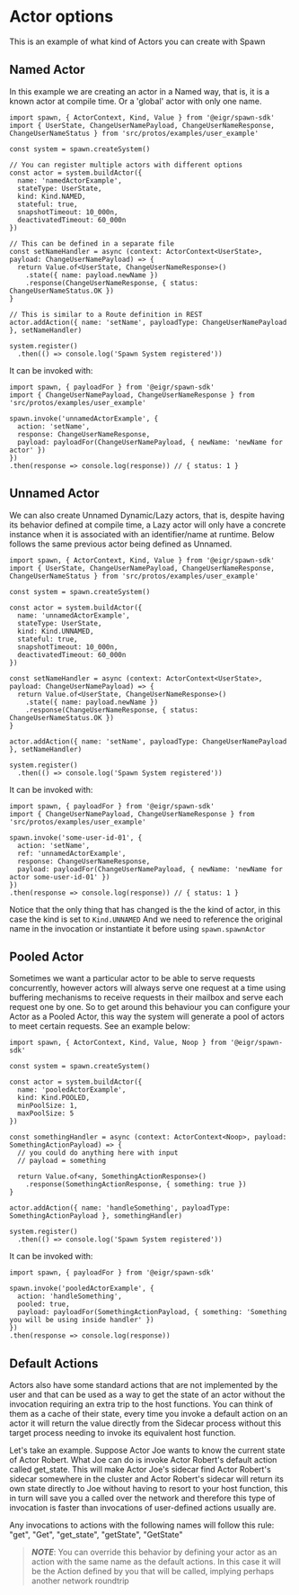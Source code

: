 # Actor options

This is an example of what kind of Actors you can create with Spawn

## Named Actor

In this example we are creating an actor in a Named way, that is, it is a known actor at compile time. Or a 'global' actor with only one name.

```TS
import spawn, { ActorContext, Kind, Value } from '@eigr/spawn-sdk'
import { UserState, ChangeUserNamePayload, ChangeUserNameResponse, ChangeUserNameStatus } from 'src/protos/examples/user_example'

const system = spawn.createSystem()

// You can register multiple actors with different options
const actor = system.buildActor({
  name: 'namedActorExample',
  stateType: UserState,
  kind: Kind.NAMED,
  stateful: true,
  snapshotTimeout: 10_000n,
  deactivatedTimeout: 60_000n
})

// This can be defined in a separate file
const setNameHandler = async (context: ActorContext<UserState>, payload: ChangeUserNamePayload) => {
  return Value.of<UserState, ChangeUserNameResponse>()
    .state({ name: payload.newName })
    .response(ChangeUserNameResponse, { status: ChangeUserNameStatus.OK })
}

// This is similar to a Route definition in REST
actor.addAction({ name: 'setName', payloadType: ChangeUserNamePayload }, setNameHandler)

system.register()
  .then(() => console.log('Spawn System registered'))
```

It can be invoked with:

```TS
import spawn, { payloadFor } from '@eigr/spawn-sdk'
import { ChangeUserNamePayload, ChangeUserNameResponse } from 'src/protos/examples/user_example'

spawn.invoke('unnamedActorExample', {
  action: 'setName',
  response: ChangeUserNameResponse,
  payload: payloadFor(ChangeUserNamePayload, { newName: 'newName for actor' })
})
.then(response => console.log(response)) // { status: 1 }
```

## Unnamed Actor

We can also create Unnamed Dynamic/Lazy actors, that is, despite having its behavior defined at compile time, a Lazy actor will only have a concrete instance when it is associated with an identifier/name at runtime. Below follows the same previous actor being defined as Unnamed.

```TS
import spawn, { ActorContext, Kind, Value } from '@eigr/spawn-sdk'
import { UserState, ChangeUserNamePayload, ChangeUserNameResponse, ChangeUserNameStatus } from 'src/protos/examples/user_example'

const system = spawn.createSystem()

const actor = system.buildActor({
  name: 'unnamedActorExample',
  stateType: UserState,
  kind: Kind.UNNAMED,
  stateful: true,
  snapshotTimeout: 10_000n,
  deactivatedTimeout: 60_000n
})

const setNameHandler = async (context: ActorContext<UserState>, payload: ChangeUserNamePayload) => {
  return Value.of<UserState, ChangeUserNameResponse>()
    .state({ name: payload.newName })
    .response(ChangeUserNameResponse, { status: ChangeUserNameStatus.OK })
}

actor.addAction({ name: 'setName', payloadType: ChangeUserNamePayload }, setNameHandler)

system.register()
  .then(() => console.log('Spawn System registered'))
```

It can be invoked with:

```TS
import spawn, { payloadFor } from '@eigr/spawn-sdk'
import { ChangeUserNamePayload, ChangeUserNameResponse } from 'src/protos/examples/user_example'

spawn.invoke('some-user-id-01', {
  action: 'setName',
  ref: 'unnamedActorExample',
  response: ChangeUserNameResponse,
  payload: payloadFor(ChangeUserNamePayload, { newName: 'newName for actor some-user-id-01' })
})
.then(response => console.log(response)) // { status: 1 }
```

Notice that the only thing that has changed is the the kind of actor, in this case the kind is set to `Kind.UNNAMED`
And we need to reference the original name in the invocation or instantiate it before using `spawn.spawnActor`

## Pooled Actor

Sometimes we want a particular actor to be able to serve requests concurrently, however actors will always serve one request at a time using buffering mechanisms to receive requests in their mailbox and serve each request one by one. So to get around this behaviour you can configure your Actor as a Pooled Actor, this way the system will generate a pool of actors to meet certain requests. See an example below:

```TS
import spawn, { ActorContext, Kind, Value, Noop } from '@eigr/spawn-sdk'

const system = spawn.createSystem()

const actor = system.buildActor({
  name: 'pooledActorExample',
  kind: Kind.POOLED,
  minPoolSize: 1,
  maxPoolSize: 5
})

const somethingHandler = async (context: ActorContext<Noop>, payload: SomethingActionPayload) => {
  // you could do anything here with input
  // payload = something

  return Value.of<any, SomethingActionResponse>()
    .response(SomethingActionResponse, { something: true })
}

actor.addAction({ name: 'handleSomething', payloadType: SomethingActionPayload }, somethingHandler)

system.register()
  .then(() => console.log('Spawn System registered'))
```

It can be invoked with:

```TS
import spawn, { payloadFor } from '@eigr/spawn-sdk'

spawn.invoke('pooledActorExample', {
  action: 'handleSomething',
  pooled: true,
  payload: payloadFor(SomethingActionPayload, { something: 'Something you will be using inside handler' })
})
.then(response => console.log(response))
```

## Default Actions

Actors also have some standard actions that are not implemented by the user and that can be used as a way to get the state of an actor without the invocation requiring an extra trip to the host functions. You can think of them as a cache of their state, every time you invoke a default action on an actor it will return the value directly from the Sidecar process without this target process needing to invoke its equivalent host function.

Let's take an example. Suppose Actor Joe wants to know the current state of Actor Robert. What Joe can do is invoke Actor Robert's default action called get_state. This will make Actor Joe's sidecar find Actor Robert's sidecar somewhere in the cluster and Actor Robert's sidecar will return its own state directly to Joe without having to resort to your host function, this in turn will save you a called over the network and therefore this type of invocation is faster than invocations of user-defined actions usually are.

Any invocations to actions with the following names will follow this rule: "get", "Get", "get_state", "getState", "GetState"

> **_NOTE_**: You can override this behavior by defining your actor as an action with the same name as the default actions. In this case it will be the Action defined by you that will be called, implying perhaps another network roundtrip
